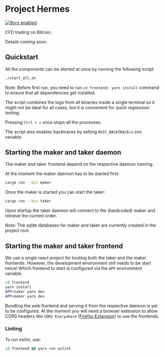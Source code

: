 # Project Hermes

[![Bors enabled](https://bors.tech/images/badge_small.svg)](https://app.bors.tech/repositories/38091)

CFD trading on Bitcoin.

Details coming soon.

## Quickstart

All the components can be started at once by running the following script:

```bash
./start_all.sh
```

Note: Before first run, you need to run `cd frontend; yarn install` command to
ensure that all dependencies get installed.

The script combines the logs from all binaries inside a single terminal so it
might not be ideal for all cases, but it is convenient for quick regression testing.

Pressing `Ctrl + c` once stops all the processes.

The script also enables backtraces by setting `RUST_BACKTRACE=1` env variable.

## Starting the maker and taker daemon

The maker and taker frontend depend on the respective daemon running.

At the moment the maker daemon has to be started first:

```bash
cargo run --bin maker
```

Once the maker is started you can start the taker:

```bash
cargo run --bin taker
```

Upon startup the taker daemon will connect to the (hardcoded) maker and retrieve the current order.

Note: The sqlite databases for maker and taker are currently created in the project root.

## Starting the maker and taker frontend

We use a single react project for hosting both the taker and the maker frontends.
However, the development environment still needs to be start twice!
Which frontend to start is configured via the `APP` environment variable.

```bash
cd frontend
yarn install
APP=taker yarn dev
APP=maker yarn dev
```

Bundling the web frontend and serving it from the respective daemon is yet to be configured.
At the moment you will need a browser extension to allow CORS headers like `CORS Everywhere` ([Firefox Extension](https://addons.mozilla.org/en-US/firefox/addon/cors-everywhere/)) to use the frontends.

### Linting

To run eslint, use:

```bash
cd frontend && yarn run eslint
```
